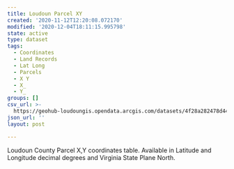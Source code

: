 ```yaml
---
title: Loudoun Parcel XY
created: '2020-11-12T12:20:08.072170'
modified: '2020-12-04T18:11:15.995798'
state: active
type: dataset
tags:
  - Coordinates
  - Land Records
  - Lat Long
  - Parcels
  - X Y
  - X_
  - Y_
groups: []
csv_url: >-
  https://geohub-loudoungis.opendata.arcgis.com/datasets/4f28a282478d448fa81f053b1126bf6e_9.csv?outSR=%7B%22latestWkid%22%3A2924%2C%22wkid%22%3A2924%7D
json_url: ''
layout: post

---
```

Loudoun County Parcel X,Y coordinates table. Available in Latitude and Longitude decimal degrees and Virginia State Plane North.
